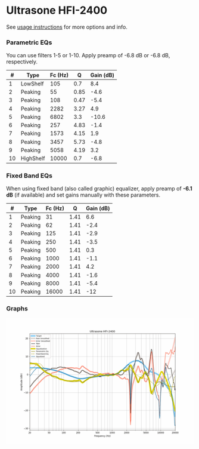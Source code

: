 # Ultrasone HFI-2400
See [usage instructions](https://github.com/jaakkopasanen/AutoEq#usage) for more options and info.

### Parametric EQs
You can use filters 1-5 or 1-10. Apply preamp of -6.8 dB or -6.8 dB, respectively.

|   # | Type      |   Fc (Hz) |    Q |   Gain (dB) |
|-----|-----------|-----------|------|-------------|
|   1 | LowShelf  |       105 | 0.7  |         8.4 |
|   2 | Peaking   |        55 | 0.85 |        -4.6 |
|   3 | Peaking   |       108 | 0.47 |        -5.4 |
|   4 | Peaking   |      2282 | 3.27 |         4.9 |
|   5 | Peaking   |      6802 | 3.3  |       -10.6 |
|   6 | Peaking   |       257 | 4.83 |        -1.4 |
|   7 | Peaking   |      1573 | 4.15 |         1.9 |
|   8 | Peaking   |      3457 | 5.73 |        -4.8 |
|   9 | Peaking   |      5058 | 4.19 |         3.2 |
|  10 | HighShelf |     10000 | 0.7  |        -6.8 |

### Fixed Band EQs
When using fixed band (also called graphic) equalizer, apply preamp of **-6.1 dB** (if available) and set gains manually with these parameters.

|   # | Type    |   Fc (Hz) |    Q |   Gain (dB) |
|-----|---------|-----------|------|-------------|
|   1 | Peaking |        31 | 1.41 |         6.6 |
|   2 | Peaking |        62 | 1.41 |        -2.4 |
|   3 | Peaking |       125 | 1.41 |        -2.9 |
|   4 | Peaking |       250 | 1.41 |        -3.5 |
|   5 | Peaking |       500 | 1.41 |         0.3 |
|   6 | Peaking |      1000 | 1.41 |        -1.1 |
|   7 | Peaking |      2000 | 1.41 |         4.2 |
|   8 | Peaking |      4000 | 1.41 |        -1.6 |
|   9 | Peaking |      8000 | 1.41 |        -5.4 |
|  10 | Peaking |     16000 | 1.41 |       -12   |

### Graphs
![](./Ultrasone%20HFI-2400.png)
